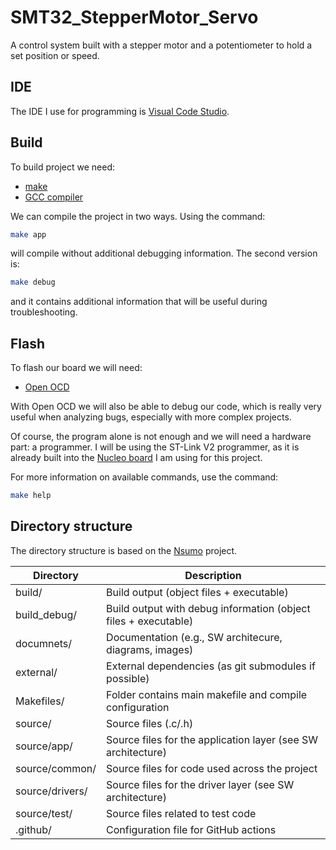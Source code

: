 # SMT32_StepperMotor_Servo
A control system built with a stepper motor and a potentiometer to hold a set position or speed.

## IDE
The IDE I use for programming is [Visual Code Studio](https://code.visualstudio.com/).

## Build
To build project we need:
- [make](https://www.gnu.org/software/make/#download)
- [GCC compiler](https://gcc.gnu.org/install/download.html)

We can compile the project in two ways.
Using the command:
``` Bash
make app
```
will compile without additional debugging information.
The second version is:
``` Bash
make debug
```
and it contains additional information that will be useful during troubleshooting.

## Flash
To flash our board we will need:
- [Open OCD](https://openocd.org/pages/getting-openocd.html)

With Open OCD we will also be able to debug our code, which is really very useful when analyzing bugs, especially with more complex projects.

Of course, the program alone is not enough and we will need a hardware part: a programmer. I will be using the ST-Link V2 programmer, as it is already built into the [Nucleo board](https://www.ebay.co.uk/p/25020387073) I am using for this project.

For more information on available commands, use the command:
``` Bash
make help
```

## Directory structure
The directory structure is based on the
[Nsumo](https://github.com/artfulbytes/nsumo_video) project.

| Directory            | Description                                                           |
|----------------------|-----------------------------------------------------------------------|
| build/               | Build output (object files + executable)                              |
| build_debug/         | Build output with debug information (object files + executable)       |
| documnets/           | Documentation (e.g., SW architecure, diagrams, images)                |
| external/            | External dependencies (as git submodules if possible)                 |
| Makefiles/           | Folder contains main makefile and compile configuration               |
| source/              | Source files (.c/.h)                                                  |
| source/app/          | Source files for the application layer (see SW architecture)          |
| source/common/       | Source files for code used across the project                         |
| source/drivers/      | Source files for the driver layer (see SW architecture)               |
| source/test/         | Source files related to test code                                     |
| .github/             | Configuration file for GitHub actions                                 |